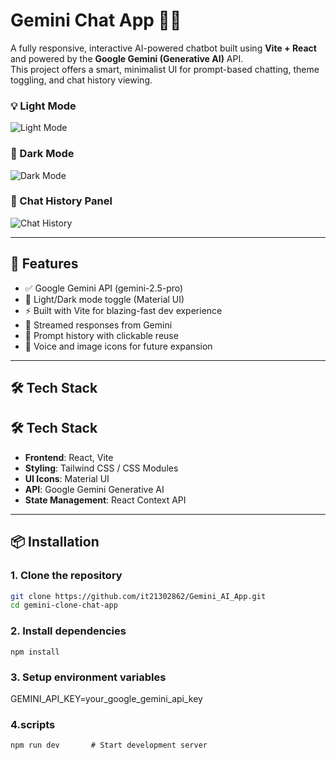 # Gemini Chat App 🧠✨


A fully responsive, interactive AI-powered chatbot built using **Vite + React** and powered by the **Google Gemini (Generative AI)** API.  
This project offers a smart, minimalist UI for prompt-based chatting, theme toggling, and chat history viewing.

### 💡 Light Mode  
![Light Mode](./screenshots/light-mode.png)

### 🌙 Dark Mode  
![Dark Mode](./screenshots/dark-mode.png)

### 💬 Chat History Panel  
![Chat History](./screenshots/chat-history.png)

---

## 🚀 Features

- ✅ Google Gemini API (gemini-2.5-pro)
- 🎨 Light/Dark mode toggle (Material UI)
- ⚡️ Built with Vite for blazing-fast dev experience
- 💬 Streamed responses from Gemini
- 🧠 Prompt history with clickable reuse
- 🎤 Voice and image icons for future expansion

---

## 🛠️ Tech Stack

## 🛠️ Tech Stack

- **Frontend**: React, Vite
- **Styling**: Tailwind CSS / CSS Modules
- **UI Icons**: Material UI
- **API**: Google Gemini Generative AI
- **State Management**: React Context API

---

## 📦 Installation

### 1. Clone the repository
```bash
git clone https://github.com/it21302862/Gemini_AI_App.git
cd gemini-clone-chat-app
```

### 2. Install dependencies
```
npm install
```

### 3. Setup environment variables
GEMINI_API_KEY=your_google_gemini_api_key

### 4.scripts
```
npm run dev       # Start development server
```
```
